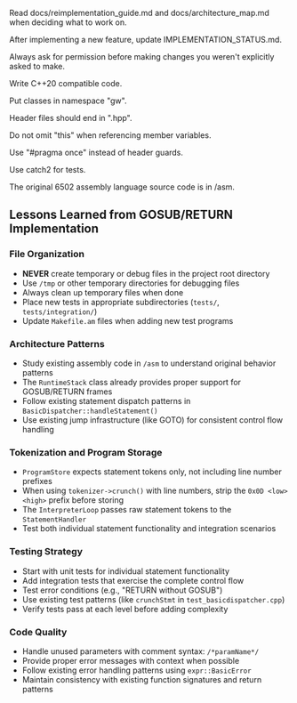 Read docs/reimplementation_guide.md and docs/architecture_map.md when deciding what to work on.

After implementing a new feature, update IMPLEMENTATION_STATUS.md.

Always ask for permission before making changes you weren't explicitly asked to make.

Write C++20 compatible code.

Put classes in namespace "gw".

Header files should end in ".hpp".

Do not omit "this" when referencing member variables.

Use "#pragma once" instead of header guards.

Use catch2 for tests.

The original 6502 assembly language source code is in /asm.

## Lessons Learned from GOSUB/RETURN Implementation

### File Organization
- **NEVER** create temporary or debug files in the project root directory
- Use `/tmp` or other temporary directories for debugging files
- Always clean up temporary files when done
- Place new tests in appropriate subdirectories (`tests/`, `tests/integration/`)
- Update `Makefile.am` files when adding new test programs

### Architecture Patterns
- Study existing assembly code in `/asm` to understand original behavior patterns
- The `RuntimeStack` class already provides proper support for GOSUB/RETURN frames
- Follow existing statement dispatch patterns in `BasicDispatcher::handleStatement()`
- Use existing jump infrastructure (like GOTO) for consistent control flow handling

### Tokenization and Program Storage
- `ProgramStore` expects statement tokens only, not including line number prefixes
- When using `tokenizer->crunch()` with line numbers, strip the `0x0D <low> <high>` prefix before storing
- The `InterpreterLoop` passes raw statement tokens to the `StatementHandler`
- Test both individual statement functionality and integration scenarios

### Testing Strategy
- Start with unit tests for individual statement functionality
- Add integration tests that exercise the complete control flow
- Test error conditions (e.g., "RETURN without GOSUB")
- Use existing test patterns (like `crunchStmt` in `test_basicdispatcher.cpp`)
- Verify tests pass at each level before adding complexity

### Code Quality
- Handle unused parameters with comment syntax: `/*paramName*/` 
- Provide proper error messages with context when possible
- Follow existing error handling patterns using `expr::BasicError`
- Maintain consistency with existing function signatures and return patterns
